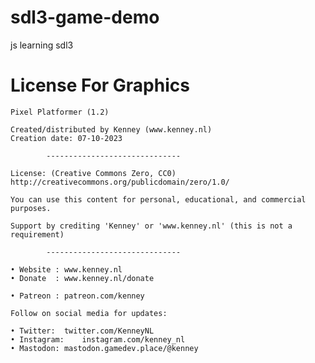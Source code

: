 # sdl3-game-demo
js learning sdl3

# License For Graphics 
	Pixel Platformer (1.2)

	Created/distributed by Kenney (www.kenney.nl)
	Creation date: 07-10-2023

			------------------------------

	License: (Creative Commons Zero, CC0)
	http://creativecommons.org/publicdomain/zero/1.0/

	You can use this content for personal, educational, and commercial purposes.

	Support by crediting 'Kenney' or 'www.kenney.nl' (this is not a requirement)

			------------------------------

	• Website : www.kenney.nl
	• Donate  : www.kenney.nl/donate

	• Patreon : patreon.com/kenney
	
	Follow on social media for updates:

	• Twitter:	twitter.com/KenneyNL
	• Instagram: 	instagram.com/kenney_nl
	• Mastodon:	mastodon.gamedev.place/@kenney
